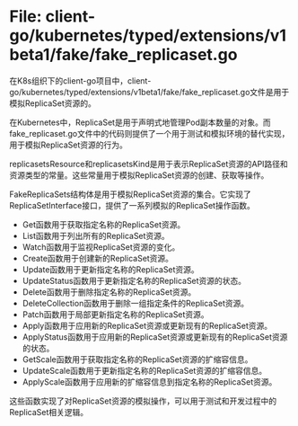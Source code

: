 # File: client-go/kubernetes/typed/extensions/v1beta1/fake/fake_replicaset.go

在K8s组织下的client-go项目中，client-go/kubernetes/typed/extensions/v1beta1/fake/fake_replicaset.go文件是用于模拟ReplicaSet资源的。

在Kubernetes中，ReplicaSet是用于声明式地管理Pod副本数量的对象。而fake_replicaset.go文件中的代码则提供了一个用于测试和模拟环境的替代实现，用于模拟ReplicaSet资源的行为。

replicasetsResource和replicasetsKind是用于表示ReplicaSet资源的API路径和资源类型的常量。这些常量用于模拟ReplicaSet资源的创建、获取等操作。

FakeReplicaSets结构体是用于模拟ReplicaSet资源的集合。它实现了ReplicaSetInterface接口，提供了一系列模拟的ReplicaSet操作函数。

- Get函数用于获取指定名称的ReplicaSet资源。
- List函数用于列出所有的ReplicaSet资源。
- Watch函数用于监视ReplicaSet资源的变化。
- Create函数用于创建新的ReplicaSet资源。
- Update函数用于更新指定名称的ReplicaSet资源。
- UpdateStatus函数用于更新指定名称的ReplicaSet资源的状态。
- Delete函数用于删除指定名称的ReplicaSet资源。
- DeleteCollection函数用于删除一组指定条件的ReplicaSet资源。
- Patch函数用于局部更新指定名称的ReplicaSet资源。
- Apply函数用于应用新的ReplicaSet资源或更新现有的ReplicaSet资源。
- ApplyStatus函数用于应用新的ReplicaSet资源或更新现有的ReplicaSet资源的状态。
- GetScale函数用于获取指定名称的ReplicaSet资源的扩缩容信息。
- UpdateScale函数用于更新指定名称的ReplicaSet资源的扩缩容信息。
- ApplyScale函数用于应用新的扩缩容信息到指定名称的ReplicaSet资源。

这些函数实现了对ReplicaSet资源的模拟操作，可以用于测试和开发过程中的ReplicaSet相关逻辑。


